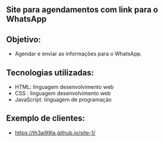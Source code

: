 ## Site para agendamentos com link para o WhatsApp

## Objetivo: 
- Agendar e enviar as informações para o WhatsApp.

## Tecnologias utilizadas:

- HTML: linguagem desenvolvimento web
- CSS : linguagem desenvolvimento web
- JavaScript: linguagem de programação

## Exemplo de clientes:

- https://th3ai99la.github.io/site-1/
